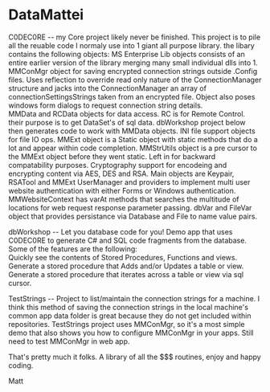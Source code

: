 # DataMattei

C0DEC0RE -- my Core project likely never be finished.  This project is to pile all the reuable code I normaly use into 1 giant all purpose library.  the libary contains the following objects:
  MS Enterprise Lib objects consists of an entire earlier version of the library merging many small individual dlls into 1.  
  MMConMgr object for saving encrypted connection strings outside .Config files.  Uses reflection to override read only nature of the ConnectionManager structure and jacks into the ConnectionManager an array of connectionSettingsStrings taken from an encrypted file.  Object also poses windows form dialogs to request connection string details.  
  MMData and RCData objects for data access.  RC is for Remote Control.  their purpose is to get DataSet's of sql data.  dbWorkshop project below then generates code to work with MMData objects. 
  INI file support objects for file IO ops.
  MMExt object is a Static object with static methods that do a lot and appear within code completion.
  MMStrUtils object is a pre cursor to the MMExt object before they went static.  Left in for backward compatability purposes.
  Cryptography support for encodeing and encrypting content via AES, DES and RSA.  Main objects are Keypair, RSATool and MMExt 
  UserManager and providers to implement multi user website authentication with either Forms or Windows authentication.
  MMWebsiteContext has varAt methods that searches the multitude of locations for web request response parameter passing.
  dbVar and FileVar object that provides persistance via Database and File to name value pairs. 
  
dbWorkshop -- Let you database code for you!  Demo app that uses C0DEC0RE to generate C# and SQL code fragments from the database.  Some of the features are the following:  
  Quickly see the contents of Stored Procedures, Functions and views.
  Generate a stored procedure that Adds and/or Updates a table or view.
  Generate a stored procedure that iterates across a table or view via sql cursor.

TestStrings -- Project to list/maintain the connection strings for a machine.  I think this method of saving the connection strings in the local machine's common app data folder is great because they do not get included within repositories.  TestStrings project uses MMConMgr, so it's a most simple demo that also shows you how to configure MMConMgr in your apps.  Still need to test MMConMgr in web app.

That's pretty much it folks.  A library of all the $$$ routines, enjoy and happy coding.

Matt
